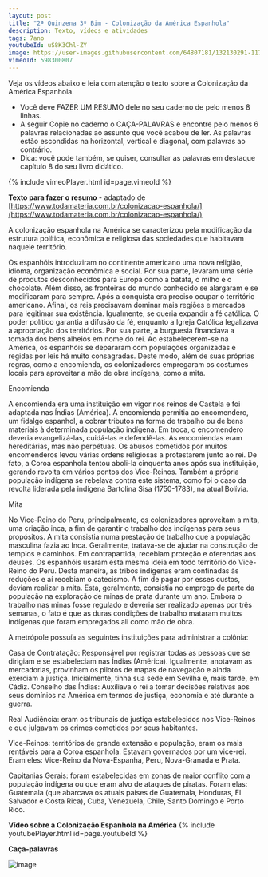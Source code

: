 ```yaml
---
layout: post
title: "2ª Quinzena 3º Bim - Colonização da América Espanhola"
description: Texto, vídeos e atividades
tags: 7ano
youtubeId: uS8K3Chl-ZY
image: https://user-images.githubusercontent.com/64807181/132130291-11726ffb-1ac7-468d-a979-8bd9eea0fcf6.png
vimeoId: 598300807  
---
```


Veja os vídeos abaixo e leia com atenção o texto sobre a Colonização da América Espanhola. 

- Você deve FAZER UM RESUMO dele no seu caderno de pelo menos 8 linhas. 
- A seguir Copie no caderno o CAÇA-PALAVRAS e encontre pelo menos 6 palavras relacionadas ao assunto que você acabou de ler. As palavras estão escondidas na horizontal, vertical e diagonal, com palavras ao contrário. 
- Dica: você pode também, se quiser, consultar as palavras em destaque capítulo 8 do seu livro didático.

{% include vimeoPlayer.html id=page.vimeoId %}

**Texto para fazer o resumo** - adaptado de [https://www.todamateria.com.br/colonizacao-espanhola/](https://www.todamateria.com.br/colonizacao-espanhola/)

A colonização espanhola na América se caracterizou pela modificação da estrutura política, econômica e religiosa das sociedades que habitavam naquele território.

Os espanhóis introduziram no continente americano uma nova religião, idioma, organização econômica e social. Por sua parte, levaram uma série de produtos desconhecidos para Europa como a batata, o milho e o chocolate. Além disso, as fronteiras do mundo conhecido se alargaram e se modificaram para sempre.
Após a conquista era preciso ocupar o território americano. Afinal, os reis precisavam dominar mais regiões e mercados para legitimar sua existência. Igualmente, se queria expandir a fé católica. O poder político garantia a difusão da fé, enquanto a Igreja Católica legalizava a apropriação dos territórios. Por sua parte, a burguesia financiava a tomada dos bens alheios em nome do rei.
Ao estabelecerem-se na América, os espanhóis se depararam com populações organizadas e regidas por leis há muito consagradas. Deste modo, além de suas próprias regras, como a encomienda, os colonizadores empregaram os costumes locais para aproveitar a mão de obra indígena, como a mita.

Encomienda

A encomienda era uma instituição em vigor nos reinos de Castela e foi adaptada nas Índias (América). A encomienda permitia ao encomendero, um fidalgo espanhol, a cobrar tributos na forma de trabalho ou de bens materiais à determinada população indígena. Em troca, o encomendero deveria evangelizá-las, cuidá-las e defendê-las. As encomiendas eram hereditárias, mas não perpétuas. Os abusos cometidos por muitos encomenderos levou várias ordens religiosas a protestarem junto ao rei. De fato, a Coroa espanhola tentou aboli-la cinquenta anos após sua instituição, gerando revolta em vários pontos dos Vice-Reinos. Também a própria população indígena se rebelava contra este sistema, como foi o caso da revolta liderada pela indígena Bartolina Sisa (1750-1783), na atual Bolívia.

Mita

No Vice-Reino do Peru, principalmente, os colonizadores aproveitam a mita, uma criação inca, a fim de garantir o trabalho dos indígenas para seus propósitos. A mita consistia numa prestação de trabalho que a população masculina fazia ao Inca. Geralmente, tratava-se de ajudar na construção de templos e caminhos. Em contrapartida, recebiam proteção e oferendas aos deuses. Os espanhóis usaram esta mesma ideia em todo território do Vice-Reino do Peru. Desta maneira, as tribos indígenas eram confinadas às reduções e aí recebiam o catecismo. A fim de pagar por esses custos, deviam realizar a mita.
Esta, geralmente, consistia no emprego de parte da população na exploração de minas de prata durante um ano. Embora o trabalho nas minas fosse regulado e deveria ser realizado apenas por três semanas, o fato é que as duras condições de trabalho mataram muitos indígenas que foram empregados ali como mão de obra.

A metrópole possuía as seguintes instituições para administrar a colônia:

Casa de Contratação: Responsável por registrar todas as pessoas que se dirigiam e se estabeleciam nas Índias (América). Igualmente, anotavam as mercadorias, provinham os pilotos de mapas de navegação e ainda exerciam a justiça. Inicialmente, tinha sua sede em Sevilha e, mais tarde, em Cádiz.
Conselho das Índias: Auxiliava o rei a tomar decisões relativas aos seus domínios na América em termos de justiça, economia e até durante a guerra.

Real Audiência: eram os tribunais de justiça estabelecidos nos Vice-Reinos e que julgavam os crimes cometidos por seus habitantes.

Vice-Reinos: territórios de grande extensão e população, eram os mais rentáveis para a Coroa espanhola. Estavam governados por um vice-rei. Eram eles: Vice-Reino da Nova-Espanha, Peru, Nova-Granada e Prata.

Capitanias Gerais: foram estabelecidas em zonas de maior conflito com a população indígena ou que eram alvo de ataques de piratas. Foram elas: Guatemala (que abarcava os atuais países de Guatemala, Honduras, El Salvador e Costa Rica), Cuba, Venezuela, Chile, Santo Domingo e Porto Rico.

**Vídeo sobre a Colonização Espanhola na América**
{% include youtubePlayer.html id=page.youtubeId %}

**Caça-palavras**

![image](https://user-images.githubusercontent.com/64807181/132130291-11726ffb-1ac7-468d-a979-8bd9eea0fcf6.png)

